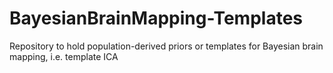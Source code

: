 # BayesianBrainMapping-Templates
Repository to hold population-derived priors or templates for Bayesian brain mapping, i.e. template ICA
